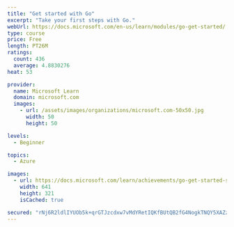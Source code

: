 ```yaml
---
title: "Get started with Go"
excerpt: "Take your first steps with Go."
webUrl: https://docs.microsoft.com/en-us/learn/modules/go-get-started/
type: course
price: Free
length: PT26M
ratings:
  count: 436
  average: 4.8830276
heat: 53

provider:
  name: Microsoft Learn
  domain: microsoft.com
  images:
    - url: /assets/images/organizations/microsoft.com-50x50.jpg
      width: 50
      height: 50

levels:
  - Beginner

topics:
  - Azure

images:
  - url: https://docs.microsoft.com/learn/achievements/go-get-started-social.png
    width: 641
    height: 321
    isCached: true

secured: "rNj6R2ldlIYUOb5k+qrGTJzcdxw7vMdYRetIQKfBUtQB2fG4NogkTNQY5XAZzk4045DrTK2Z+rrZ5fKuJ9sT4onRcGHYk/Nv3K17P97iWy1BlVWItwGFArqiYGHW06qGJf4aJBEN6qpGRcAf3gMF0zaY0pyYQdtJ60JwmK7kSKwjgUY2NrpeqWrETX9qyARcJWPajWHJ6/e2sFFpqTy2bYPuY7X5aD0OE4Tb32wG2i3uG/A0k6zbQ/ByI2EPcLfpFklpGpU69lkOKhVdlsgyyyIEYNjLWN+xxAWnzOvY9VG3oI9k4UPPxYOb/9GNsyaRbeps1kmUVcosc3hA2t3vgRRSXb6k1PVV0X5fw16+zx2rIlBs+slB/C3p+Eo/Fskpkew/bmVUk1UVwLkAWNQZJbFlQtc+Bbm+IfYexdsyt0o=;W7FeN3Ns5+jeon0Y0MD+4Q=="
---
```


